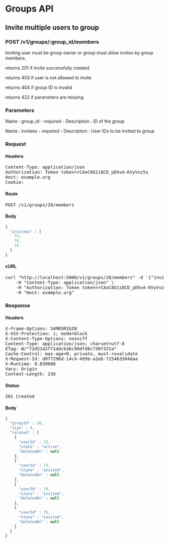 # Groups API

## Invite multiple users to group

### POST /v1/groups/:group_id/members

Inviting user must be group owner or group must allow invites by group members.

returns 201 if invite successfully created

returns 403 if user is not allowed to invite

returns 404 if group ID is invalid

returns 422 if parameters are missing

### Parameters

Name : group_id *- required -*
Description : ID of the group

Name : invitees *- required -*
Description : User IDs to be invited to group

### Request

#### Headers

<pre>Content-Type: application/json
Authorization: Token token=rCAoC8G1i8CD_pEhvA-KVyVvz5s
Host: example.org
Cookie: </pre>

#### Route

<pre>POST /v1/groups/20/members</pre>

#### Body
```javascript
{
  "invitees" : [
    73,
    74,
    75
  ]
}
```


#### cURL

<pre class="request">curl &quot;http://localhost:5000/v1/groups/20/members&quot; -d &#39;{&quot;invitees&quot;:[73,74,75]}&#39; -X POST \
	-H &quot;Content-Type: application/json&quot; \
	-H &quot;Authorization: Token token=rCAoC8G1i8CD_pEhvA-KVyVvz5s&quot; \
	-H &quot;Host: example.org&quot;</pre>

### Response

#### Headers

<pre>X-Frame-Options: SAMEORIGIN
X-XSS-Protection: 1; mode=block
X-Content-Type-Options: nosniff
Content-Type: application/json; charset=utf-8
ETag: W/&quot;72d51d2f71ddcb3bc99dfd8c730f331a&quot;
Cache-Control: max-age=0, private, must-revalidate
X-Request-Id: d077296d-14c4-495b-a2eb-725463304daa
X-Runtime: 0.039080
Vary: Origin
Content-Length: 230</pre>

#### Status

<pre>201 Created</pre>

#### Body

```javascript
{
  "groupId" : 20,
  "size" : 4,
  "related" : [
    {
      "userId" : 72,
      "state" : "active",
      "deletedAt" : null
    },
    {
      "userId" : 73,
      "state" : "invited",
      "deletedAt" : null
    },
    {
      "userId" : 74,
      "state" : "invited",
      "deletedAt" : null
    },
    {
      "userId" : 75,
      "state" : "invited",
      "deletedAt" : null
    }
  ]
}
```
